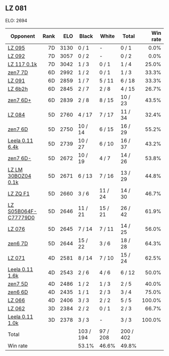 ## LZ 081 ##

ELO: 2694

Opponent | Rank | ELO | Black | White | Total | Win rate
---------|-----:|----:|-------|-------|-------|-------:
[LZ 095](LZ%20095.md) | 7D | 3130 | 0 / 1 | - | 0 / 1 | 0.0%
[LZ 092](LZ%20092.md) | 7D | 3057 | 0 / 2 | - | 0 / 2 | 0.0%
[LZ 117 0.1k](LZ%20117%200.1k.md) | 7D | 3042 | 1 / 3 | 0 / 1 | 1 / 4 | 25.0%
[zen7 7D](zen7%207D.md) | 6D | 2992 | 1 / 2 | 0 / 1 | 1 / 3 | 33.3%
[LZ 091](LZ%20091.md) | 6D | 2859 | 1 / 7 | 5 / 11 | 6 / 18 | 33.3%
[LZ 6b2h](LZ%206b2h.md) | 6D | 2845 | 2 / 7 | 2 / 8 | 4 / 15 | 26.7%
[zen7 6D+](zen7%206D+.md) | 6D | 2839 | 2 / 8 | 8 / 15 | 10 / 23 | 43.5%
[LZ 084](LZ%20084.md) | 5D | 2760 | 4 / 17 | 7 / 17 | 11 / 34 | 32.4%
[zen7 6D](zen7%206D.md) | 5D | 2750 | 10 / 14 | 6 / 15 | 16 / 29 | 55.2%
[Leela 0.11 6.4k](Leela%200.11%206.4k.md) | 5D | 2739 | 10 / 27 | 6 / 10 | 16 / 37 | 43.2%
[zen7 6D-](zen7%206D-.md) | 5D | 2672 | 10 / 19 | 4 / 7 | 14 / 26 | 53.8%
[LZ LM 30BOZ04 0.1k](LZ%20LM%2030BOZ04%200.1k.md) | 5D | 2671 | 6 / 13 | 7 / 16 | 13 / 29 | 44.8%
[LZ ZQ F1](LZ%20ZQ%20F1.md) | 5D | 2660 | 3 / 6 | 11 / 24 | 14 / 30 | 46.7%
[LZ S05B064F-C77779D0](LZ%20S05B064F-C77779D0.md) | 5D | 2646 | 11 / 21 | 15 / 21 | 26 / 42 | 61.9%
[LZ 076](LZ%20076.md) | 5D | 2645 | 7 / 14 | 7 / 11 | 14 / 25 | 56.0%
[zen6 7D](zen6%207D.md) | 5D | 2644 | 15 / 22 | 3 / 6 | 18 / 28 | 64.3%
[LZ 071](LZ%20071.md) | 4D | 2581 | 8 / 14 | 7 / 10 | 15 / 24 | 62.5%
[Leela 0.11 1.6k](Leela%200.11%201.6k.md) | 4D | 2543 | 2 / 6 | 4 / 6 | 6 / 12 | 50.0%
[zen7 5D](zen7%205D.md) | 4D | 2486 | 1 / 2 | 1 / 3 | 2 / 5 | 40.0%
[zen6 6D](zen6%206D.md) | 4D | 2435 | 1 / 1 | 2 / 3 | 3 / 4 | 75.0%
[LZ 066](LZ%20066.md) | 4D | 2406 | 3 / 3 | 2 / 2 | 5 / 5 | 100.0%
[LZ 062](LZ%20062.md) | 3D | 2384 | 2 / 2 | 0 / 1 | 2 / 3 | 66.7%
[Leela 0.11 1.0k](Leela%200.11%201.0k.md) | 3D | 2378 | 3 / 3 | - | 3 / 3 | 100.0%
Total | | | 103 / 194 | 97 / 208 | 200 / 402 | 
Win rate| | | 53.1% | 46.6% | 49.8% | 
